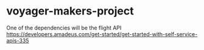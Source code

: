 # voyager-makers-project

One of the dependencies will be the flight API
https://developers.amadeus.com/get-started/get-started-with-self-service-apis-335
